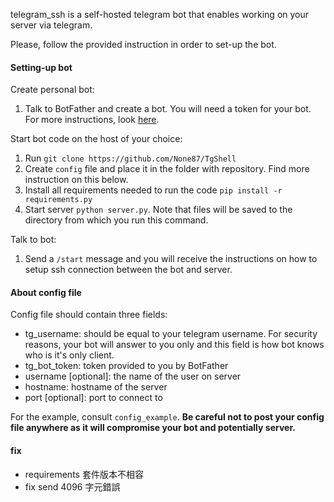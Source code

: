 telegram_ssh is a self-hosted telegram bot that enables working on your server via telegram.

Please, follow the provided instruction in order to set-up the bot.

#### Setting-up bot

Create personal bot:
1. Talk to BotFather and create a bot. You will need a token for your bot. 
For more instructions, look [here](https://core.telegram.org/bots#6-botfather).

Start bot code on the host of your choice:
1. Run `git clone https://github.com/None87/TgShell`
1. Create `config` file and place it in the folder with repository. 
Find more instruction on this below.
1. Install all requirements needed to run the code `pip install -r requirements.py`
1. Start server `python server.py`. Note that files will be saved to the directory from which you run this command.

Talk to bot:
1. Send a `/start` message and you will receive the instructions on how to 
setup ssh connection between the bot and server.



#### About config file

Config file should contain three fields:
* tg_username: should be equal to your telegram username. 
For security reasons, your bot will answer to you only and 
this field is how bot knows who is it's only client.
* tg_bot_token: token provided to you by BotFather
* username [optional]: the name of the user on server
* hostname: hostname of the server
* port [optional]: port to connect to

For the example, consult `config_example`. 
**Be careful not to post your config file anywhere as it will 
compromise your bot and potentially server.**

#### fix
  * requirements 套件版本不相容
  * fix send 4096 字元錯誤
